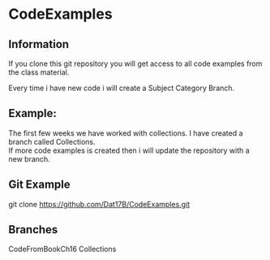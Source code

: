 # CodeExamples

Information
-
If you clone this git repository you will get access to all code examples from the class material.

Every time i have new code i will create a Subject Category Branch.

Example:<br>
-
The first few weeks we have worked with collections. I have created a branch called Collections.<br>
If more code examples is created then i will update the repository with a new branch.

Git Example
-

git clone https://github.com/Dat17B/CodeExamples.git

Branches
-
CodeFromBookCh16
Collections
